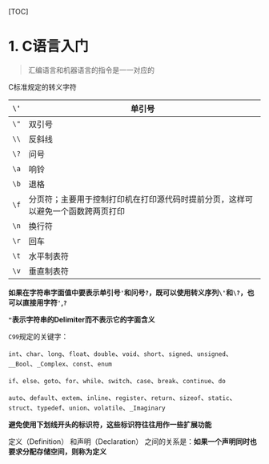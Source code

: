 [TOC]

# 1. C语言入门

> 汇编语言和机器语言的指令是一一对应的  

C标准规定的转义字符

| `\'` | 单引号                                                       |
| ---- | ------------------------------------------------------------ |
| `\"` | 双引号                                                       |
| `\\` | 反斜线                                                       |
| `\?` | 问号                                                         |
| `\a` | 响铃                                                         |
| `\b` | 退格                                                         |
| `\f` | 分页符；主要用于控制打印机在打印源代码时提前分页，这样可以避免一个函数跨两页打印 |
| `\n` | 换行符                                                       |
| `\r` | 回车                                                         |
| `\t` | 水平制表符                                                   |
| `\v` | 垂直制表符                                                   |



**如果在字符串字面值中要表示单引号`'`和问号`?`，既可以使用转义序列`\'`和`\?`，也可以直接用字符`'`,`?`**

**`"`表示字符串的Delimiter而不表示它的字面含义**  



`C99`规定的关键字：

`int`、`char`、`long`、`float`、`double`、`void`、`short`、`signed`、`unsigned`、`__Bool`、`_Complex`、`const`、`enum`

`if`、`else`、`goto`、`for`、`while`、`switch`、`case`、`break`、`continue`、`do`

`auto`、`default`、`extem`、`inline`、`register`、`return`、`sizeof`、`static`、`struct`、`typedef`、`union`、`volatile`、`_Imaginary`

**避免使用下划线开头的标识符，这些标识符往往用作一些扩展功能**

定义（Definition） 和声明（Declaration） 之间的关系是：**如果一个声明同时也要求分配存储空间，则称为定义**  



